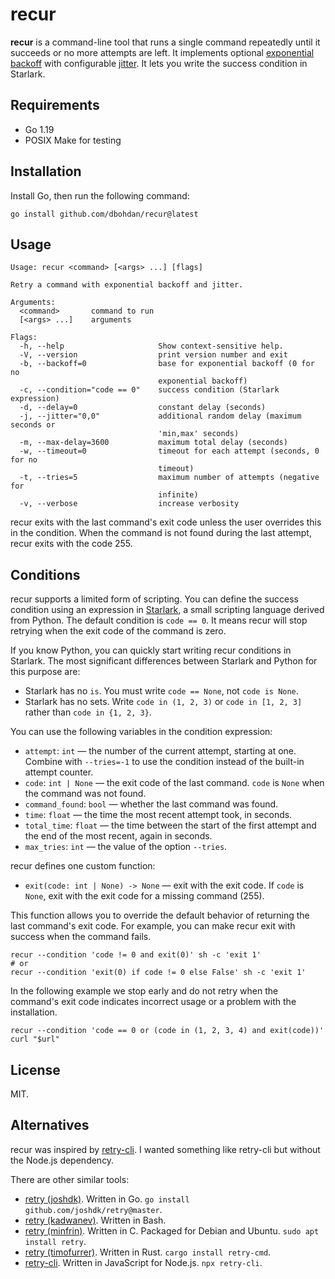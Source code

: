 # recur

**recur** is a command-line tool that runs a single command repeatedly until it succeeds or no more attempts are left.
It implements optional [exponential backoff](https://en.wikipedia.org/wiki/Exponential_backoff) with configurable [jitter](https://en.wikipedia.org/wiki/Thundering_herd_problem#Mitigation).
It lets you write the success condition in Starlark.

## Requirements

- Go 1.19
- POSIX Make for testing

## Installation

Install Go, then run the following command:

```shell
go install github.com/dbohdan/recur@latest
```

## Usage

```none
Usage: recur <command> [<args> ...] [flags]

Retry a command with exponential backoff and jitter.

Arguments:
  <command>       command to run
  [<args> ...]    arguments

Flags:
  -h, --help                     Show context-sensitive help.
  -V, --version                  print version number and exit
  -b, --backoff=0                base for exponential backoff (0 for no
                                 exponential backoff)
  -c, --condition="code == 0"    success condition (Starlark expression)
  -d, --delay=0                  constant delay (seconds)
  -j, --jitter="0,0"             additional random delay (maximum seconds or
                                 'min,max' seconds)
  -m, --max-delay=3600           maximum total delay (seconds)
  -w, --timeout=0                timeout for each attempt (seconds, 0 for no
                                 timeout)
  -t, --tries=5                  maximum number of attempts (negative for
                                 infinite)
  -v, --verbose                  increase verbosity
```

recur exits with the last command's exit code unless the user overrides this in the condition.
When the command is not found during the last attempt,
recur exits with the code 255.

## Conditions

recur supports a limited form of scripting.
You can define the success condition using an expression in [Starlark](https://laurent.le-brun.eu/blog/an-overview-of-starlark), a small scripting language derived from Python.
The default condition is `code == 0`.
It means recur will stop retrying when the exit code of the command is zero.

If you know Python, you can quickly start writing recur conditions in Starlark.
The most significant differences between Starlark and Python for this purpose are:

- Starlark has no `is`.
  You must write `code == None`, not `code is None`.
- Starlark has no sets.
  Write `code in (1, 2, 3)` or `code in [1, 2, 3]` rather than `code in {1, 2, 3}`.

You can use the following variables in the condition expression:

- `attempt`: `int` — the number of the current attempt, starting at one.
  Combine with `--tries=-1` to use the condition instead of the built-in attempt counter.
- `code`: `int | None` — the exit code of the last command.
  `code` is `None` when the command was not found.
- `command_found`: `bool` — whether the last command was found.
- `time`: `float` — the time the most recent attempt took, in seconds.
- `total_time`: `float` — the time between the start of the first attempt and the end of the most recent, again in seconds.
-  `max_tries`: `int` — the value of the option `--tries`.

recur defines one custom function:

- `exit(code: int | None) -> None` — exit with the exit code.
  If `code` is `None`, exit with the exit code for a missing command (255).

This function allows you to override the default behavior of returning the last command's exit code.
For example, you can make recur exit with success when the command fails.

```shell
recur --condition 'code != 0 and exit(0)' sh -c 'exit 1'
# or
recur --condition 'exit(0) if code != 0 else False' sh -c 'exit 1'
```

In the following example we stop early and do not retry when the command's exit code indicates incorrect usage or a problem with the installation.

```shell
recur --condition 'code == 0 or (code in (1, 2, 3, 4) and exit(code))' curl "$url"
```

## License

MIT.

## Alternatives

recur was inspired by [retry-cli](https://github.com/tirsen/retry-cli).
I wanted something like retry-cli but without the Node.js dependency.

There are other similar tools:

- [retry (joshdk)](https://github.com/joshdk/retry).
  Written in Go.
  `go install github.com/joshdk/retry@master`.
- [retry (kadwanev)](https://github.com/kadwanev/retry).
  Written in Bash.
- [retry (minfrin)](https://github.com/minfrin/retry).
  Written in C.
  Packaged for Debian and Ubuntu.
  `sudo apt install retry`.
- [retry (timofurrer)](https://github.com/timofurrer/retry-cmd).
  Written in Rust.
`cargo install retry-cmd`.
- [retry-cli](https://github.com/tirsen/retry-cli).
  Written in JavaScript for Node.js.
  `npx retry-cli`.
